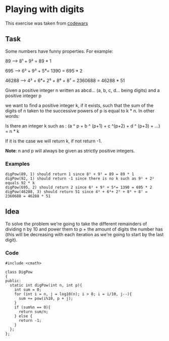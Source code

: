 # Playing with digits

This exercise was taken from [codewars](https://www.codewars.com/kata/5552101f47fc5178b1000050)

## Task

Some numbers have funny properties. For example:

89 --> 8¹ + 9² = 89 * 1

695 --> 6² + 9³ + 5⁴= 1390 = 695 * 2

46288 --> 4³ + 6⁴+ 2⁵ + 8⁶ + 8⁷ = 2360688 = 46288 * 51

Given a positive integer n written as abcd... (a, b, c, d... being digits) and a positive integer p

we want to find a positive integer k, if it exists, such that the sum of the digits of n taken to the successive powers of p is equal to k * n.
In other words:

Is there an integer k such as : (a ^ p + b ^ (p+1) + c ^(p+2) + d ^ (p+3) + ...) = n * k

If it is the case we will return k, if not return -1.

**Note**: n and p will always be given as strictly positive integers.

### Examples

```
digPow(89, 1) should return 1 since 8¹ + 9² = 89 = 89 * 1
digPow(92, 1) should return -1 since there is no k such as 9¹ + 2² equals 92 * k
digPow(695, 2) should return 2 since 6² + 9³ + 5⁴= 1390 = 695 * 2
digPow(46288, 3) should return 51 since 4³ + 6⁴+ 2⁵ + 8⁶ + 8⁷ = 2360688 = 46288 * 51
```

## Idea

To solve the problem we're going to take the different remainders of dividing n by 10 and power them to p + the amount of digits the number has (this will be decreasing with each iteration as we're going to start by the last digit).

### Code
```
#include <cmath>

class DigPow
{
public:
  static int digPow(int n, int p){
    int sum = 0;
    for (int i = n, j = log10(n); i > 0; i = i/10, j--){
      sum += pow(i%10, p + j);
    }
    if (sum%n == 0){
      return sum/n;
    } else {
      return -1;
    }
  };
};
```
